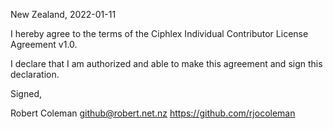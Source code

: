 New Zealand, 2022-01-11

I hereby agree to the terms of the Ciphlex Individual Contributor License
Agreement v1.0.

I declare that I am authorized and able to make this agreement and sign this
declaration.

Signed,

Robert Coleman github@robert.net.nz https://github.com/rjocoleman

